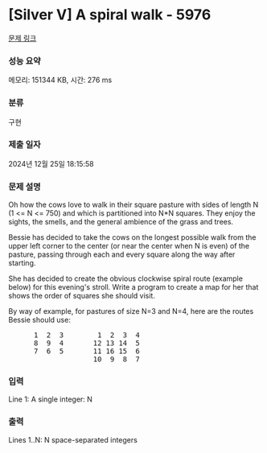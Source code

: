 # [Silver V] A spiral walk - 5976 

[문제 링크](https://www.acmicpc.net/problem/5976) 

### 성능 요약

메모리: 151344 KB, 시간: 276 ms

### 분류

구현

### 제출 일자

2024년 12월 25일 18:15:58

### 문제 설명

<p>Oh how the cows love to walk in their square pasture with sides of length N (1 <= N <= 750) and which is partitioned into N*N squares. They enjoy the sights, the smells, and the general ambience of the grass and trees.</p>

<p>Bessie has decided to take the cows on the longest possible walk from the upper left corner to the center (or near the center when N is even) of the pasture, passing through each and every square along the way after starting.</p>

<p>She has decided to create the obvious clockwise spiral route (example below) for this evening's stroll. Write a program to create a map for her that shows the order of squares she should visit.</p>

<p>By way of example, for pastures of size N=3 and N=4, here are the routes Bessie should use:</p>

<pre>      1  2  3        1  2  3  4
      8  9  4       12 13 14  5
      7  6  5       11 16 15  6
                    10  9  8  7</pre>

### 입력 

 <p>Line 1: A single integer: N</p>

<p> </p>

### 출력 

 <p>Lines 1..N: N space-separated integers</p>

<p> </p>

